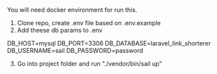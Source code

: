 You will need docker environment for run this.

1. Clone repo, create .env file based on .env.example
2. Add theese db params to .env

DB_HOST=mysql
DB_PORT=3306
DB_DATABASE=laravel_link_shorterer
DB_USERNAME=sail
DB_PASSWORD=password

3. Go into project folder and run "./vendor/bin/sail up" 
